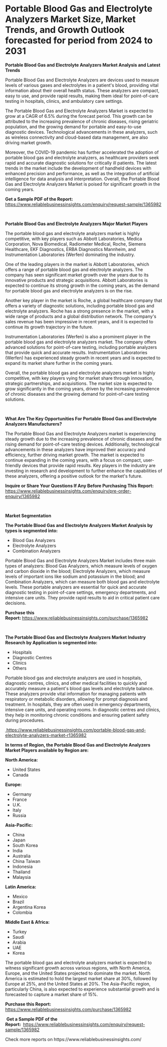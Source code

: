 <p><h1>Portable Blood Gas and Electrolyte Analyzers Market Size, Market Trends, and Growth Outlook forecasted for period from 2024 to 2031</h1></p><p><strong>Portable Blood Gas and Electrolyte Analyzers Market Analysis and Latest Trends</strong></p>
<p><p>Portable Blood Gas and Electrolyte Analyzers are devices used to measure levels of various gases and electrolytes in a patient's blood, providing vital information about their overall health status. These analyzers are compact, easy to use, and provide rapid results, making them ideal for point-of-care testing in hospitals, clinics, and ambulatory care settings.</p><p>The Portable Blood Gas and Electrolyte Analyzers Market is expected to grow at a CAGR of 6.5% during the forecast period. This growth can be attributed to the increasing prevalence of chronic diseases, rising geriatric population, and the growing demand for portable and easy-to-use diagnostic devices. Technological advancements in these analyzers, such as wireless connectivity and cloud-based data management, are also driving market growth.</p><p>Moreover, the COVID-19 pandemic has further accelerated the adoption of portable blood gas and electrolyte analyzers, as healthcare providers seek rapid and accurate diagnostic solutions for critically ill patients. The latest trends in the market include the development of handheld devices with enhanced precision and performance, as well as the integration of artificial intelligence for data analysis and interpretation. Overall, the Portable Blood Gas and Electrolyte Analyzers Market is poised for significant growth in the coming years.</p></p>
<p><strong>Get a Sample PDF of the Report:&nbsp;</strong> <a href="https://www.reliablebusinessinsights.com/enquiry/request-sample/1365982">https://www.reliablebusinessinsights.com/enquiry/request-sample/1365982</a></p>
<p>&nbsp;</p>
<p><strong>Portable Blood Gas and Electrolyte Analyzers Major Market Players</strong></p>
<p><p>The portable blood gas and electrolyte analyzers market is highly competitive, with key players such as Abbott Laboratories, Medica Corporation, Nova Biomedical, Radiometer Medical, Roche, Siemens Healthcare, EKF Diagnostics, ERBA Diagnostics Mannheim, and Instrumentation Laboratories (Werfen) dominating the industry.</p><p>One of the leading players in the market is Abbott Laboratories, which offers a range of portable blood gas and electrolyte analyzers. The company has seen significant market growth over the years due to its innovative products and strategic acquisitions. Abbott Laboratories is expected to continue its strong growth in the coming years, as the demand for portable blood gas and electrolyte analyzers is on the rise.</p><p>Another key player in the market is Roche, a global healthcare company that offers a variety of diagnostic solutions, including portable blood gas and electrolyte analyzers. Roche has a strong presence in the market, with a wide range of products and a global distribution network. The company's sales revenue has been impressive in recent years, and it is expected to continue its growth trajectory in the future.</p><p>Instrumentation Laboratories (Werfen) is also a prominent player in the portable blood gas and electrolyte analyzers market. The company offers advanced solutions for point-of-care testing, including portable analyzers that provide quick and accurate results. Instrumentation Laboratories (Werfen) has experienced steady growth in recent years and is expected to expand its market share further in the coming years.</p><p>Overall, the portable blood gas and electrolyte analyzers market is highly competitive, with key players vying for market share through innovation, strategic partnerships, and acquisitions. The market size is expected to grow significantly in the coming years, driven by the increasing prevalence of chronic diseases and the growing demand for point-of-care testing solutions.</p></p>
<p>&nbsp;</p>
<p><strong>What Are The Key Opportunities For Portable Blood Gas and Electrolyte Analyzers Manufacturers?</strong></p>
<p><p>The Portable Blood Gas and Electrolyte Analyzers market is experiencing steady growth due to the increasing prevalence of chronic diseases and the rising demand for point-of-care testing devices. Additionally, technological advancements in these analyzers have improved their accuracy and efficiency, further driving market growth. The market is expected to continue expanding in the coming years, with a focus on compact, user-friendly devices that provide rapid results. Key players in the industry are investing in research and development to further enhance the capabilities of these analyzers, offering a positive outlook for the market's future.</p></p>
<p><strong>Inquire or Share Your Questions If Any Before Purchasing This Report:</strong> <a href="https://www.reliablebusinessinsights.com/enquiry/pre-order-enquiry/1365982">https://www.reliablebusinessinsights.com/enquiry/pre-order-enquiry/1365982</a></p>
<p>&nbsp;</p>
<p><strong>Market Segmentation</strong></p>
<p><strong>The Portable Blood Gas and Electrolyte Analyzers Market Analysis by types is segmented into:</strong></p>
<p><ul><li>Blood Gas Analyzers</li><li>Electrolyte Analyzers</li><li>Combination Analyzers</li></ul></p>
<p><p>Portable Blood Gas and Electrolyte Analyzers Market includes three main types of analyzers: Blood Gas Analyzers, which measure levels of oxygen and carbon dioxide in the blood; Electrolyte Analyzers, which measure levels of important ions like sodium and potassium in the blood; and Combination Analyzers, which can measure both blood gas and electrolyte levels. These portable analyzers are essential for quick and accurate diagnostic testing in point-of-care settings, emergency departments, and intensive care units. They provide rapid results to aid in critical patient care decisions.</p></p>
<p><strong>Purchase this Report:&nbsp;</strong><a href="https://www.reliablebusinessinsights.com/purchase/1365982">https://www.reliablebusinessinsights.com/purchase/1365982</a></p>
<p>&nbsp;</p>
<p><strong>The Portable Blood Gas and Electrolyte Analyzers Market Industry Research by Application is segmented into:</strong></p>
<p><ul><li>Hospitals</li><li>Diagnostic Centres</li><li>Clinics</li><li>Others</li></ul></p>
<p><p>Portable blood gas and electrolyte analyzers are used in hospitals, diagnostic centres, clinics, and other medical facilities to quickly and accurately measure a patient's blood gas levels and electrolyte balance. These analyzers provide vital information for managing patients with respiratory or metabolic disorders, allowing for prompt diagnosis and treatment. In hospitals, they are often used in emergency departments, intensive care units, and operating rooms. In diagnostic centres and clinics, they help in monitoring chronic conditions and ensuring patient safety during procedures.</p></p>
<p><a href="https://www.reliablebusinessinsights.com/portable-blood-gas-and-electrolyte-analyzers-market-r1365982">&nbsp;https://www.reliablebusinessinsights.com/portable-blood-gas-and-electrolyte-analyzers-market-r1365982</a></p>
<p><strong>In terms of Region, the Portable Blood Gas and Electrolyte Analyzers Market Players available by Region are:</strong></p>
<p>
    <p> <strong> North America: </strong>
        <ul>
            <li>United States</li>
            <li>Canada</li>
        </ul>
        </p> 
    <p> <strong> Europe: </strong>
        <ul>
            <li>Germany</li>
            <li>France</li>
            <li>U.K.</li>
            <li>Italy</li>
            <li>Russia</li>
        </ul>
        </p> 
    <p> <strong> Asia-Pacific: </strong>
        <ul>
            <li>China</li>
            <li>Japan</li>
            <li>South Korea</li>
            <li>India</li>
            <li>Australia</li>
            <li>China Taiwan</li>
            <li>Indonesia</li>
            <li>Thailand</li>
            <li>Malaysia</li>
        </ul>
        </p> 
    <p> <strong> Latin America: </strong>
        <ul>
            <li>Mexico</li>
            <li>Brazil</li>
            <li>Argentina Korea</li>
            <li>Colombia</li>
        </ul>
        </p> 
    <p> <strong> Middle East & Africa: </strong>
        <ul>
            <li>Turkey</li>
            <li>Saudi</li>
            <li>Arabia</li>
            <li>UAE</li>
            <li>Korea</li>
        </ul>
    </p>
    </p>
<p><p>The portable blood gas and electrolyte analyzers market is expected to witness significant growth across various regions, with North America, Europe, and the United States projected to dominate the market. North America is estimated to hold the largest market share at 30%, followed by Europe at 25%, and the United States at 20%. The Asia-Pacific region, particularly China, is also expected to experience substantial growth and is forecasted to capture a market share of 15%.</p></p>
<p><strong>Purchase this Report: </strong><a href="https://www.reliablebusinessinsights.com/purchase/1365982">https://www.reliablebusinessinsights.com/purchase/1365982</a></p>
<p>&nbsp;<strong>Get a Sample PDF of the Report:&nbsp;&nbsp;</strong><a href="https://www.reliablebusinessinsights.com/enquiry/request-sample/1365982">https://www.reliablebusinessinsights.com/enquiry/request-sample/1365982</a></p>
<p><strong></strong></p>
<p>Check more reports on https://www.reliablebusinessinsights.com/</p>